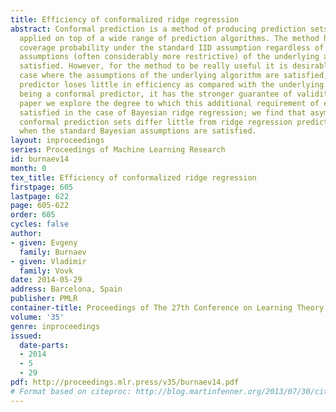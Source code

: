```yaml
---
title: Efficiency of conformalized ridge regression
abstract: Conformal prediction is a method of producing prediction sets that can be
  applied on top of a wide range of prediction algorithms. The method has a guaranteed
  coverage probability under the standard IID assumption regardless of whether the
  assumptions (often considerably more restrictive) of the underlying algorithm are
  satisfied. However, for the method to be really useful it is desirable that in the
  case where the assumptions of the underlying algorithm are satisfied, the conformal
  predictor loses little in efficiency as compared with the underlying algorithm (whereas
  being a conformal predictor, it has the stronger guarantee of validity). In this
  paper we explore the degree to which this additional requirement of efficiency is
  satisfied in the case of Bayesian ridge regression; we find that asymptotically
  conformal prediction sets differ little from ridge regression prediction intervals
  when the standard Bayesian assumptions are satisfied.
layout: inproceedings
series: Proceedings of Machine Learning Research
id: burnaev14
month: 0
tex_title: Efficiency of conformalized ridge regression
firstpage: 605
lastpage: 622
page: 605-622
order: 605
cycles: false
author:
- given: Evgeny
  family: Burnaev
- given: Vladimir
  family: Vovk
date: 2014-05-29
address: Barcelona, Spain
publisher: PMLR
container-title: Proceedings of The 27th Conference on Learning Theory
volume: '35'
genre: inproceedings
issued:
  date-parts:
  - 2014
  - 5
  - 29
pdf: http://proceedings.mlr.press/v35/burnaev14.pdf
# Format based on citeproc: http://blog.martinfenner.org/2013/07/30/citeproc-yaml-for-bibliographies/
---
```

